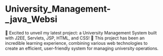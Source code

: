 # University_Management-_java_Websi
🚀 Excited to unveil my latest project: a University Management System built with J2EE, Servlets, JSP, HTML, and CSS! 🚀 This project has been an incredible learning experience, combining various web technologies to create an efficient, user-friendly system for managing university operations.
